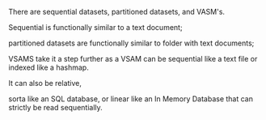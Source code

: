 There are
sequential datasets,
partitioned datasets,
and VASM's.

Sequential is functionally
similar to a text document;

partitioned datasets are
functionally similar to folder
with text documents;

VSAMS
take it a step further
as a VSAM can be sequential
like a text file
or indexed like a hashmap.

It can also be relative,

sorta
like an SQL database,
or linear like an In Memory
Database that can
strictly be read
sequentially.

